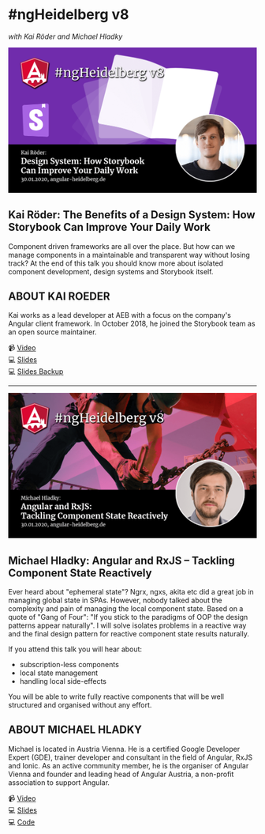 # #ngHeidelberg v8
_with Kai Röder and Michael Hladky_

![ngHeidelbergv8-kai.png](ngHeidelbergv8-kai.png)

## Kai Röder: The Benefits of a Design System: How Storybook Can Improve Your Daily Work

Component driven frameworks are all over the place. But how can we manage components in a maintainable and transparent way without losing track? At the end of this talk you should know more about isolated component development, design systems and Storybook itself.

## ABOUT KAI ROEDER

Kai works as a lead developer at AEB with a focus on the company's Angular client framework. In October 2018, he joined the Storybook team as an open source maintainer.

📹 [Video](https://youtu.be/EbCr0Y6ppbw)   
💻 [Slides](https://docs.google.com/presentation/d/1ZxPfzSTwZyBTcEOL2OQ7G4jUJhU8QC-McyDYB8AIsC0/)  
💻 [Slides Backup](slides-storybook.pdf)  


-----

![ngHeidelbergv8-michael.png](ngHeidelbergv8-michael.png)

## Michael Hladky: Angular and RxJS – Tackling Component State Reactively

Ever heard about "ephemeral state"? Ngrx, ngxs, akita etc did a great job in managing global state in SPAs. However, nobody talked about the complexity and pain of managing the local component state. Based on a quote of "Gang of Four": "If you stick to the paradigms of OOP the design patterns appear naturally". I will solve isolates problems in a reactive way and the final design pattern for reactive component state results naturally.

If you attend this talk you will hear about:
- subscription-less components
- local state management
- handling local side-effects

You will be able to write fully reactive components that will be well structured and organised without any effort.

## ABOUT MICHAEL HLADKY

Michael is located in Austria Vienna. He is a certified Google Developer Expert (GDE), trainer developer and consultant in the field of Angular, RxJS and Ionic. As an active community member, he is the organiser of Angular Vienna and founder and leading head of Angular Austria, a non-profit association to support Angular.

📹 [Video](https://youtu.be/SfKwFtMFdv8)  
💻 [Slides](slides-tackling-component-state-reactively.pdf)  
💻 [Code](https://github.com/BioPhoton/research-reactive-ephemeral-state-in-component-oriented-frontend-frameworks)  
